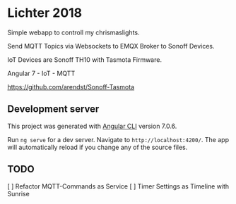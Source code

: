 # Lichter 2018

Simple webapp to controll my chrismaslights.

Send MQTT Topics via Websockets to EMQX Broker to Sonoff Devices.

IoT Devices are Sonoff TH10 with Tasmota Firmware.

Angular 7 - IoT -  MQTT

https://github.com/arendst/Sonoff-Tasmota



## Development server
This project was generated with [Angular CLI](https://github.com/angular/angular-cli) version 7.0.6.

Run `ng serve` for a dev server. Navigate to `http://localhost:4200/`. The app will automatically reload if you change any of the source files.




## TODO

[ ] Refactor MQTT-Commands as Service
[ ] Timer Settings as Timeline with Sunrise